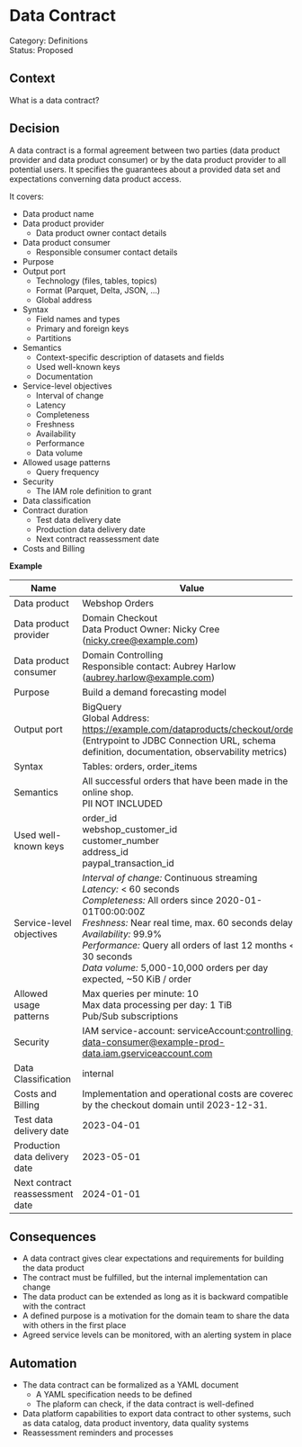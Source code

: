 # Data Contract

Category: Definitions  
Status: Proposed

## Context

What is a data contract?

## Decision

A data contract is a formal agreement between two parties (data product provider and data product consumer) or by the data product provider to all potential users. 
It  specifies the guarantees about a provided data set and expectations converning data product access.

It covers:

* Data product name
* Data product provider
  * Data product owner contact details
* Data product consumer
  * Responsible consumer contact details
* Purpose
* Output port
  * Technology (files, tables, topics)
  * Format (Parquet, Delta, JSON, ...)
  * Global address
* Syntax
  * Field names and types
  * Primary and foreign keys
  * Partitions
* Semantics
  * Context-specific description of datasets and fields
  * Used well-known keys
  * Documentation
* Service-level objectives
  * Interval of change
  * Latency
  * Completeness
  * Freshness
  * Availability
  * Performance
  * Data volume
* Allowed usage patterns
  * Query frequency
* Security
  * The IAM role definition to grant
* Data classification
* Contract duration
  * Test data delivery date
  * Production data delivery date
  * Next contract reassessment date
* Costs and Billing

**Example**

| Name                            | Value                                                                                                                                                                                                                                                                                                                                                    |
|---------------------------------|----------------------------------------------------------------------------------------------------------------------------------------------------------------------------------------------------------------------------------------------------------------------------------------------------------------------------------------------------------|
| Data product                    | Webshop Orders                                                                                                                                                                                                                                                                                                                                           |
| Data product provider           | Domain Checkout<br>Data Product Owner: Nicky Cree (nicky.cree@example.com)                                                                                                                                                                                                                                                                               |
| Data product consumer           | Domain Controlling<br>Responsible contact: Aubrey Harlow (aubrey.harlow@example.com)                                                                                                                                                                                                                                                                     |
| Purpose                         | Build a demand forecasting model                                                                                                                                                                                                                                                                                                                         |
| Output port                     | BigQuery<br>Global Address: https://example.com/dataproducts/checkout/orders (Entrypoint to JDBC Connection URL, schema definition, documentation, observability metrics)                                                                                                                                                                                |
| Syntax                          | Tables: orders, order_items                                                                                                                                                                                                                                                                                                                              |
| Semantics                       | All successful orders that have been made in the online shop.<br> PII NOT INCLUDED                                                                                                                                                                                                                                                                       |
| Used well-known keys            | order_id<br>webshop_customer_id<br>customer_number<br>address_id<br>paypal_transaction_id                                                                                                                                                                                                                                                                |
| Service-level objectives        | _Interval of change:_ Continuous streaming<br>_Latency:_ < 60 seconds<br>_Completeness:_ All orders since 2020-01-01T00:00:00Z<br/>_Freshness:_ Near real time, max. 60 seconds delay<br>_Availability:_ 99.9%<br>_Performance:_ Query all orders of last 12 months < 30 seconds<br>_Data volume:_ 5,000-10,000 orders per day expected, ~50 KiB / order |
| Allowed usage patterns          | Max queries per minute: 10<br/>Max data processing per day: 1 TiB<br/>Pub/Sub subscriptions                                                                                                                                                                                                                                                              |
| Security                        | IAM service-account: serviceAccount:controlling-data-consumer@example-prod-data.iam.gserviceaccount.com                                                                                                                                                                                                                                                  |
| Data Classification             | internal                                                                                                                                                                                                                                                                                                                                                 |
| Costs and Billing               | Implementation and operational costs are covered by the checkout domain until 2023-12-31.                                                                                                                                                                                                                                                                |
| Test data delivery date         | 2023-04-01                                                                                                                                                                                                                                                                                                                                               |
| Production data delivery date   | 2023-05-01                                                                                                                                                                                                                                                                                                                                               |
| Next contract reassessment date | 2024-01-01                                                                                                                                                                                                                                                                                                                                               | 


## Consequences

- A data contract gives clear expectations and requirements for building the  data product
- The contract must be fulfilled, but the internal implementation can change
- The data product can be extended as long as it is backward compatible with the contract
- A defined purpose is a motivation for the domain team to share the data with others in the first place
- Agreed service levels can be monitored, with an alerting system in place


## Automation

- The data contract can be formalized as a YAML document
  - A YAML specification needs to be defined
  - The plaform can check, if the data contract is well-defined
- Data platform capabilities to export data contract to other systems, such as data catalog, data product inventory, data quality systems
- Reassessment reminders and processes
